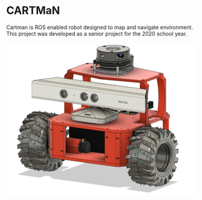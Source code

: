 # CARTMaN

Cartman is ROS enabled robot designed to map and navigate environment. This project was developed as a senior project for the 2020 school year. 

![Alt Text](https://github.com/OrMoya/CARTMaN/blob/main/images/CARTMaN.png)
